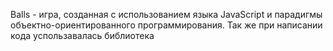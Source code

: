 Balls - игра, созданная с использованием языка JavaScript и парадигмы объектно-ориентированного программирования. 
Так же при написании кода успользавалась библиотека 
